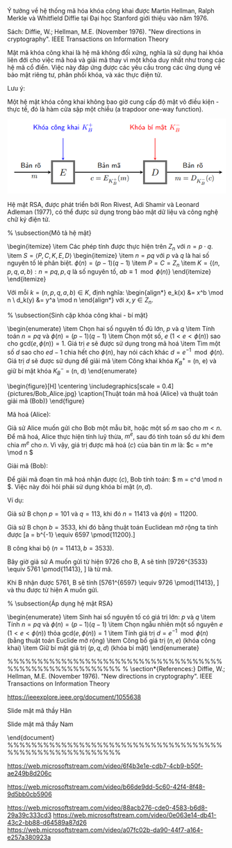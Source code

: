 <!-- -->
<!-- Tổng quan về mật mã khóa công khai -->

<!-- Lịch sử -->

Ý tưởng về hệ thống mã hóa khóa công khai được Martin Hellman, Ralph Merkle và Whitfield Diffie tại Đại học Stanford giới thiệu vào năm 1976.

Sách: Diffie, W.; Hellman, M.E. (November 1976). "New directions in cryptography". IEEE Transactions on Information Theory

<!-- Khái niệm -->

Mật mã khóa công khai là hệ mã không đối xứng, nghĩa là sử dụng hai khóa liên đới cho việc mã hoá và giải mã thay vì một khóa duy nhất như trong các hệ mã cổ điển. Việc này đáp ứng được các yêu cầu trong các ứng dụng về bảo mật riêng tư, phân phối khóa, và xác thực điện tử.

Lưu ý:

Một hệ mật khóa công khai không bao giờ cung cấp độ mật vô điều kiện - thực tế, đó là hàm cửa sập một chiều (a trapdoor one-way function).

<!-- Mô hình tổng quát -->

![alt text](public.png)

<!-- Ý tưởng: -->
<!-- Mỗi người dùng: sử dụng một cặp khóa (khóa công khai, khóa bí mật) -->
<!-- Khóa công cộng: được công bố rộng rãi và được sử dụng trong mã hóa thông tin -->
<!-- Khóa riêng: chỉ do một người nắm giữ và được sử dụng để giải mã thông tin đã được mã hóa bằng khóa công cộng tương ứng -->
<!-- Mã hóa: A muốn gửi thông điệp cho B - mã hóa bằng khóa công khai của B ($$y = E(e_B, x)$$) -->
<!-- Giải mã: B giải mã bằng khóa bí mật của mình ($$x = D(d_B, y)$$) -->

<!--! Những hệ mật khóa công khai quan trọng nhất -->

<!-- RSA: dựa trên độ khó của phép phân tích các số nguyên lớn. -->

<!-- Merkle-Hellman Knapsack: dựa trên độ khó của bài toán subset sum (được biết là NP-complete). Tuy nhiên, có nhiều hệ mật dựa trên bài toán sắp ba lô đã được chứng minh là không bảo mật. -->

<!-- McEliece: dựa trên bài toán giải mã của một mã tuyến tính (cũng được cho là NP-complete). -->

<!-- ElGamal: dựa trên bài toán Logarit rời rạc trên trường hữu hạn. -->

<!-- Chor-Rivest: là một hệ sắp ba lô nhưng được xem là bảo mật. -->

<!-- Elliptic Curve: là sự cải tiến của các hệ mật khác, chẳng hạn tương tự ElGamal nhưng dựa trên các đường cong elíp thay vì trường hữu hạn. Ưu điểm của các hệ mật dạng này là có thể duy trì được độ bảo mật với khóa nhỏ hơn thông thường. -->

<!-- Hệ mật RSA -->

<!-- Lịch sử -->

Hệ mật RSA, được phát triển bởi Ron Rivest, Adi Shamir và Leonard Adleman (1977), có thể được sử dụng trong bảo mật dữ liệu và công nghệ chữ ký điện tử.

<!-- Ý tưởng -->
<!-- Bảo mật của RSA dựa trên giả thuyết không có các thuật toán đủ nhanh để khai triển luỹ thừa một số. Qui trình áp dụng RSA gồm hai bước: -->

<!-- Lựa chọn (sinh) cặp khóa công khai và khóa bí mật -->

<!-- Thực hiện thuật toán mã hoá và thuật toán giải mã -->

% \subsection{Mô tả hệ mật}

\begin{itemize}
\item Các phép tính được thực hiện trên $Z_n$ với $n = p \cdot q$.
\item $S = \langle P, C, K, E, D \rangle$
\begin{itemize}
\item $n = pq$ với $p$ và $q$ là hai số nguyên tố lẻ phân biệt. $\phi(n) = (p-1)(q-1)$
\item $P = C = Z_n$
\item $K = \{(n, p, q, a, b) : n = pq, p, q$ là số nguyên tố, $ab \equiv 1 \mod \phi(n) \}$
\end{itemize}
\end{itemize}

Với mỗi $k = (n, p, q, a, b) \in K$, định nghĩa:
\begin{align*}
e_k(x) &= x^b \mod n \\
d_k(y) &= y^a \mod n
\end{align*}
với $x, y \in Z_n$.

% \subsection{Sinh cặp khóa công khai - bí mật}

\begin{enumerate}
\item Chọn hai số nguyên tố đủ lớn, $p$ và $q$
\item Tính toán $n = pq$ và $\phi(n) = (p - 1)(q - 1)$
\item Chọn một số, $e$ $(1 < e < \phi(n))$ sao cho $\text{gcd}(e, \phi(n)) = 1$. Giá trị $e$ sẽ được sử dụng trong mã hoá
\item Tìm một số $d$ sao cho $ed - 1$ chia hết cho $\phi(n)$, hay nói cách khác $d = e^{-1} \mod \phi(n)$. Giá trị $d$ sẽ được sử dụng để giải mã
\item Công khai khóa $K^+_B$ = (n, e) và giữ bí mật khóa $K^-_B$ = (n, d)
\end{enumerate}

\begin{figure}[H]
\centering
\includegraphics[scale = 0.4]{pictures/Bob_Alice.jpg}
\caption{Thuật toán mã hoá (Alice) và thuật toán giải mã (Bob)}
\end{figure}

Mã hoá (Alice):

Giả sử Alice muốn gửi cho Bob một mẫu bit, hoặc một số $m$ sao cho $m < n$. Để mã hoá, Alice thực hiện tính luỹ thừa, $m^e$, sau đó tính toán số dư khi đem chia $m^e$ cho $n$. Vì vậy, giá trị được mã hoá ($c$) của bản tin $m$ là: $c = m^e \mod n $

Giải mã (Bob):

Để giải mã đoạn tin mã hoá nhận được ($c$), Bob tính toán: $ m = c^d \mod n $. Việc này đòi hỏi phải sử dụng khóa bí mật $(n, d)$.

Ví dụ:

Giả sử B chọn $p = 101$ và $q = 113$, khi đó $n = 11413$ và $\phi(n) = 11200$.

Giả sử B chọn $b = 3533$, khi đó bằng thuật toán Euclidean mở rộng ta tính được
\[a = b^{-1} \equiv 6597 \pmod{11200}.\]

B công khai bộ $(n = 11413, b = 3533)$.

Bây giờ giả sử A muốn gửi từ hiện $9726$ cho B, A sẽ tính
\[9726^{3533} \equiv 5761 \pmod{11413}, \]
là từ mã.

Khi B nhận được $5761$, B sẽ tính
\[5761^{6597} \equiv 9726 \pmod{11413}, \]
và thu được từ hiện A muốn gửi.

% \subsection{Áp dụng hệ mật RSA}

\begin{enumerate}
\item Sinh hai số nguyên tố có giá trị lớn: $p$ và $q$
\item Tính $n = pq$ và $\phi(n) = (p - 1)(q - 1)$
\item Chọn ngẫu nhiên một số nguyên $e$ $(1 < e < \phi(n))$ thỏa $\text{gcd}(e, \phi(n)) = 1$
\item Tính giá trị $d = e^{-1} \mod \phi(n)$ (bằng thuật toán Euclide mở rộng)
\item Công bố giá trị $(n, e)$ (khóa công khai)
\item Giữ bí mật giá trị $(p, q, d)$ (khóa bí mật)
\end{enumerate}

%%%%%%%%%%%%%%%%%%%%%%%%%%%%%%%%%%%%%%%%%%%%%%%%%%%%%%%
% \section\*{References:}
Diffie, W.; Hellman, M.E. (November 1976). "New directions in cryptography". IEEE Transactions on Information Theory

https://ieeexplore.ieee.org/document/1055638

Slide mật mã thầy Hân

Slide mật mã thầy Nam

\end{document}
%%%%%%%%%%%%%%%%%%%%%%%%%%%%%%%%%%%%%%%%%%%%%%%%%%%%%%%

<!-- Khái niệm hệ mật khóa công khai -->
<!-- Cách tấn công (phương thức/giao thức, cơ chế, lỗ hổng, ...) -->
<!-- Áp dụng: Hệ RSA -->
<!-- Lịch sử ra đời -->
<!-- Cơ chế hoạt động -->
<!-- Ưu điểm, nhược điểm -->
<!-- Ví dụ thực tế -->

<!-- asymmetric algorithm (RSA) -->
<!-- RSA -->
<!-- public -->
<!-- LLL -->

<!-- -->
<!-- https://web.microsoftstream.com/video/a677964a-d1a2-40a8-bb4d-dc7e70ad75a3 -->
<!-- https://web.microsoftstream.com/video/cbe08326-77fc-42a2-bd2d-eb693e6c8e49 -->
<!-- https://web.microsoftstream.com/video/25535150-2bf5-43a2-8ed6-94e7133dc4e9 -->
<!--! https://web.microsoftstream.com/video/2213acc3-a878-4d67-90ee-a4b5bbaf6756 -->

https://web.microsoftstream.com/video/6f4b3e1e-cdb7-4cb9-b50f-ae249b8d206c

<!-- https://web.microsoftstream.com/video/11bad894-f6cf-4f5a-9b44-4eaa5f33f194 -->

https://web.microsoftstream.com/video/b66de9dd-5c60-42f4-8f48-9d5bb0cb5906

<!-- Sardinas Patterson .. -->
<!-- https://web.microsoftstream.com/video/99b83abc-56d7-469c-ae1c-2109beb4e47a -->

https://web.microsoftstream.com/video/88acb276-cde0-4583-b6d8-29a39c333cd3
https://web.microsoftstream.com/video/0e063e14-db41-43c2-bb88-d64589a87d26
https://web.microsoftstream.com/video/a07fc02b-da90-44f7-a164-e257a380923a